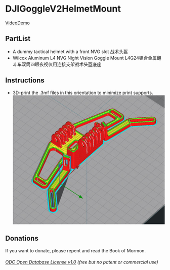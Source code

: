 # DJIGoggleV2HelmetMount
[VideoDemo]()

## PartList
- A dummy tactical helmet with a front NVG slot 战术头盔  
- Wilcox Aluminum L4 NVG Night Vision Goggle Mount L4G24铝合金属翻斗车双筒四眼夜视仪用连接支架战术头盔底座  


## Instructions
* 3D-print the .3mf files in this orientation to minimize print supports.
![](CuraPrinting.jpg)  


## Donations
If you want to donate, please repent and read the Book of Mormon.


###### [ODC Open Database License v1.0](https://choosealicense.com/appendix/)  (free but no patent or commercial use)
